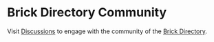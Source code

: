 # Brick Directory Community
Visit [Discussions](https://github.com/brick-directory/community/discussions) to engage with the community of the [Brick Directory](https://brick.directory).
